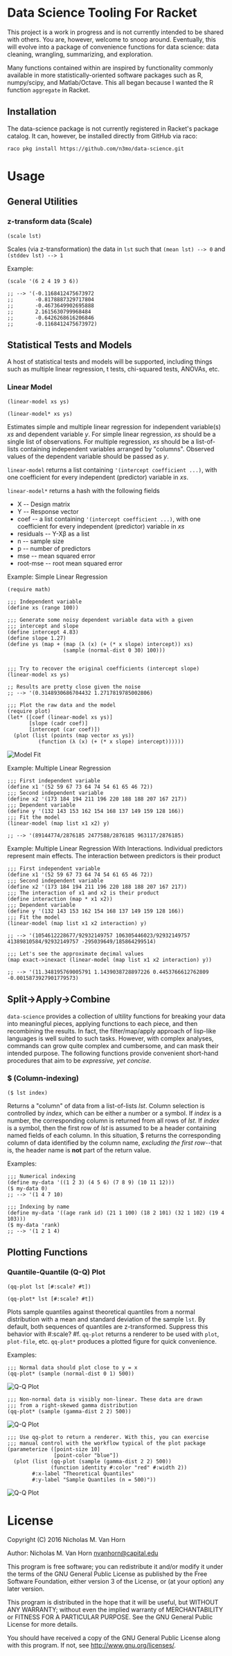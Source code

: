 # Data Science Tooling For Racket

This project is a work in progress and is not currently intended to be shared with others. You are, however, welcome to snoop around. Eventually, this will evolve into a package of convenience functions for data science: data cleaning, wrangling, summarizing, and exploration. 

Many functions contained within are inspired by functionality commonly available in more statistically-oriented software packages such as R, numpy/scipy, and Matlab/Octave. This all began because I wanted the R function `aggregate` in Racket.

## Installation
The data-science package is not currently registered in Racket's package catalog. It can, however, be installed directly from GitHub via raco:

``` racket
raco pkg install https://github.com/n3mo/data-science.git
```

# Usage

## General Utilities

### z-transform data (Scale)

```racket
(scale lst)
```

Scales (via z-transformation) the data in `lst` such that `(mean lst) --> 0` and `(stddev lst) --> 1`

Example:

```racket 
(scale '(6 2 4 19 3 6))

;; --> '(-0.1168412475673972
;;       -0.8178887329717804
;;       -0.4673649902695888
;;       2.1615630799968484
;;       -0.6426268616206846
;;       -0.1168412475673972)
```

## Statistical Tests and Models
A host of statistical tests and models will be supported, including things such as multiple linear regression, t tests, chi-squared tests, ANOVAs, etc.

### Linear Model

``` racket
(linear-model xs ys)
```
``` racket
(linear-model* xs ys)
```

Estimates simple and multiple linear regression for independent variable(s) *xs* and dependent variable *y*.  For simple linear regression, *xs* should be a single list of observations. For multiple regression, *xs* should be a list-of-lists containing independent variables arranged by "columns". Observed values of the dependent variable should be passed as *y*. 

`linear-model` returns a list containing `'(intercept coefficient ...)`, with one coefficient for every independent (predictor) variable in *xs*.

`linear-model*` returns a hash with the following fields
- X -- Design matrix 
- Y -- Response vector
- coef -- a list containing `'(intercept coefficient ...)`, with one coefficient for every independent (predictor) variable in *xs*
- residuals -- Y-Xβ as a list
- n -- sample size
- p -- number of predictors
- mse -- mean squared error
- root-mse -- root mean squared error

Example: Simple Linear Regression

``` racket
(require math)

;;; Independent variable
(define xs (range 100))

;;; Generate some noisy dependent variable data with a given
;;; intercept and slope
(define intercept 4.83)
(define slope 1.27)
(define ys (map + (map (λ (x) (+ (* x slope) intercept)) xs)
			      (sample (normal-dist 0 30) 100)))


;;; Try to recover the original coefficients (intercept slope)
(linear-model xs ys)

;; Results are pretty close given the noise
;; --> '(0.3148930686704432 1.2717819785002806)

;;; Plot the raw data and the model
(require plot)
(let* ([coef (linear-model xs ys)]
       [slope (cadr coef)]
       [intercept (car coef)])
  (plot (list (points (map vector xs ys))
	      (function (λ (x) (+ (* x slope) intercept))))))
```

![Model Fit](https://github.com/n3mo/data-science/raw/master/img/regression-example.png)

Example: Multiple Linear Regression

``` racket
;;; First independent variable
(define x1 '(52 59 67 73 64 74 54 61 65 46 72))
;;; Second independent variable
(define x2 '(173 184 194 211 196 220 188 188 207 167 217))
;;; Dependent variable
(define y '(132 143 153 162 154 168 137 149 159 128 166))
;;; Fit the model
(linear-model (map list x1 x2) y)

;; --> '(89144774/2876185 2477588/2876185 963117/2876185)
```

Example: Multiple Linear Regression With Interactions. Individual predictors represent main effects. The interaction between predictors is their product

``` racket
;;; First independent variable
(define x1 '(52 59 67 73 64 74 54 61 65 46 72))
;;; Second independent variable
(define x2 '(173 184 194 211 196 220 188 188 207 167 217))
;;; The interaction of x1 and x2 is their product
(define interaction (map * x1 x2))
;;; Dependent variable
(define y '(132 143 153 162 154 168 137 149 159 128 166))
;;; Fit the model
(linear-model (map list x1 x2 interaction) y)

;; --> '(1054612228677/92932149757 106305446023/92932149757 41389810584/92932149757 -295039649/185864299514)

;;; Let's see the approximate decimal values
(map exact->inexact (linear-model (map list x1 x2 interaction) y))

;; --> '(11.348195769005791 1.1439038728897226 0.4453766612762809 -0.0015873927901779573)

```

## Split->Apply->Combine
`data-science` provides a collection of ultility functions for breaking your data into meaningful pieces, applying functions to each piece, and then recombining the results. In fact, the filter/map/apply approach of lisp-like languages is well suited to such tasks. However, with complex analyses, commands can grow quite complex and cumbersome, and can mask their intended purpose. The following functions provide convenient short-hand procedures that aim to be *expressive, yet concise*.

### $ (Column-indexing)

``` racket
($ lst index)
```

Returns a "column" of data from a list-of-lists *lst*. Column selection is controlled by *index,* which can be either a number or a symbol. If *index* is a number, the corresponding column is returned from all rows of *lst*. If *index* is a symbol, then the first row of *lst* is assumed to be a header containing named fields of each column. In this situation, $ returns the corresponding column of data identified by the column name, *excluding the first row*--that is, the header name is **not** part of the return value.

Examples:

``` racket
;;; Numerical indexing
(define my-data '((1 2 3) (4 5 6) (7 8 9) (10 11 12)))
($ my-data 0)
;; --> '(1 4 7 10)

;;; Indexing by name
(define my-data '((age rank id) (21 1 100) (18 2 101) (32 1 102) (19 4 103)))
($ my-data 'rank)
;; --> '(1 2 1 4)
```

## Plotting Functions

### Quantile-Quantile (Q-Q) Plot

```racket
(qq-plot lst [#:scale? #t])
```
```racket
(qq-plot* lst [#:scale? #t])
```

Plots sample quantiles against theoretical quantiles from a normal distribution with a mean and standard deviation of the sample `lst`. By default, both sequences of quantiles are z-transformed. Suppress this behavior with #:scale? #f. `qq-plot` returns a renderer to be used with `plot`, `plot-file`, etc. `qq-plot*`  produces a plotted figure for quick convenience. 

Examples:

```racket
;;; Normal data should plot close to y = x
(qq-plot* (sample (normal-dist 0 1) 500))
```

![Q-Q Plot](https://github.com/n3mo/data-science/raw/master/img/qq-plot-example.png)

```racket
;;; Non-normal data is visibly non-linear. These data are drawn
;;; from a right-skewed gamma distribution
(qq-plot* (sample (gamma-dist 2 2) 500))
```

![Q-Q Plot](https://github.com/n3mo/data-science/raw/master/img/qq-plot-skewed-example.png)

```racket
;;; Use qq-plot to return a renderer. With this, you can exercise 
;;; manual control with the workflow typical of the plot package
(parameterize ([point-size 10]
			   [point-color "blue"])
  (plot (list (qq-plot (sample (gamma-dist 2 2) 500))
              (function identity #:color "red" #:width 2))
        #:x-label "Theoretical Quantiles"
        #:y-label "Sample Quantiles (n = 500)"))
```

![Q-Q Plot](https://github.com/n3mo/data-science/raw/master/img/qq-manual-example.png)

# License

Copyright (C) 2016 Nicholas M. Van Horn

Author: Nicholas M. Van Horn <nvanhorn@capital.edu>

This program is free software; you can redistribute it and/or modify
it under the terms of the GNU General Public License as published by
the Free Software Foundation, either version 3 of the License, or
(at your option) any later version.

This program is distributed in the hope that it will be useful,
but WITHOUT ANY WARRANTY; without even the implied warranty of
MERCHANTABILITY or FITNESS FOR A PARTICULAR PURPOSE.  See the
GNU General Public License for more details.

You should have received a copy of the GNU General Public License
along with this program.  If not, see <http://www.gnu.org/licenses/>.
